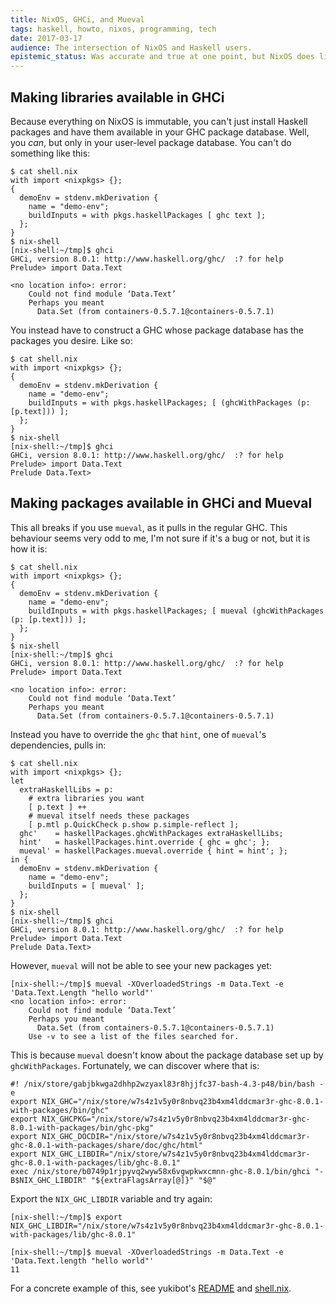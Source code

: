 ```yaml
---
title: NixOS, GHCi, and Mueval
tags: haskell, howto, nixos, programming, tech
date: 2017-03-17
audience: The intersection of NixOS and Haskell users.
epistemic_status: Was accurate and true at one point, but NixOS does like to change how things are done...
---
```



Making libraries available in GHCi
----------------------------------

Because everything on NixOS is immutable, you can't just install Haskell packages and have them
available in your GHC package database. Well, you *can*, but only in your user-level package
database. You can't do something like this:

```
$ cat shell.nix
with import <nixpkgs> {};
{
  demoEnv = stdenv.mkDerivation {
    name = "demo-env";
    buildInputs = with pkgs.haskellPackages [ ghc text ];
  };
}
$ nix-shell
[nix-shell:~/tmp]$ ghci
GHCi, version 8.0.1: http://www.haskell.org/ghc/  :? for help
Prelude> import Data.Text

<no location info>: error:
    Could not find module ‘Data.Text’
    Perhaps you meant
      Data.Set (from containers-0.5.7.1@containers-0.5.7.1)
```

You instead have to construct a GHC whose package database has the packages you desire. Like so:

```
$ cat shell.nix
with import <nixpkgs> {};
{
  demoEnv = stdenv.mkDerivation {
    name = "demo-env";
    buildInputs = with pkgs.haskellPackages; [ (ghcWithPackages (p: [p.text])) ];
  };
}
$ nix-shell
[nix-shell:~/tmp]$ ghci
GHCi, version 8.0.1: http://www.haskell.org/ghc/  :? for help
Prelude> import Data.Text
Prelude Data.Text>
```


Making packages available in GHCi and Mueval
--------------------------------------------

This all breaks if you use `mueval`, as it pulls in the regular GHC. This behaviour seems very odd
to me, I'm not sure if it's a bug or not, but it is how it is:

```
$ cat shell.nix
with import <nixpkgs> {};
{
  demoEnv = stdenv.mkDerivation {
    name = "demo-env";
    buildInputs = with pkgs.haskellPackages; [ mueval (ghcWithPackages (p: [p.text])) ];
  };
}
$ nix-shell
[nix-shell:~/tmp]$ ghci
GHCi, version 8.0.1: http://www.haskell.org/ghc/  :? for help
Prelude> import Data.Text

<no location info>: error:
    Could not find module ‘Data.Text’
    Perhaps you meant
      Data.Set (from containers-0.5.7.1@containers-0.5.7.1)
```

Instead you have to override the `ghc` that `hint`, one of `mueval`'s dependencies, pulls in:

```
$ cat shell.nix
with import <nixpkgs> {};
let
  extraHaskellLibs = p:
    # extra libraries you want
    [ p.text ] ++
    # mueval itself needs these packages
    [ p.mtl p.QuickCheck p.show p.simple-reflect ];
  ghc'    = haskellPackages.ghcWithPackages extraHaskellLibs;
  hint'   = haskellPackages.hint.override { ghc = ghc'; };
  mueval' = haskellPackages.mueval.override { hint = hint'; };
in {
  demoEnv = stdenv.mkDerivation {
    name = "demo-env";
    buildInputs = [ mueval' ];
  };
}
$ nix-shell
[nix-shell:~/tmp]$ ghci
GHCi, version 8.0.1: http://www.haskell.org/ghc/  :? for help
Prelude> import Data.Text
Prelude Data.Text>
```

However, `mueval` will not be able to see your new packages yet:

```
[nix-shell:~/tmp]$ mueval -XOverloadedStrings -m Data.Text -e 'Data.Text.Length "hello world"'
<no location info>: error:
    Could not find module ‘Data.Text’
    Perhaps you meant
      Data.Set (from containers-0.5.7.1@containers-0.5.7.1)
    Use -v to see a list of the files searched for.
```

This is because `mueval` doesn't know about the package database set up by
`ghcWithPackages`. Fortunately, we can discover where that is:

```
#! /nix/store/gabjbkwga2dhhp2wzyaxl83r8hjjfc37-bash-4.3-p48/bin/bash -e
export NIX_GHC="/nix/store/w7s4z1v5y0r8nbvq23b4xm4lddcmar3r-ghc-8.0.1-with-packages/bin/ghc"
export NIX_GHCPKG="/nix/store/w7s4z1v5y0r8nbvq23b4xm4lddcmar3r-ghc-8.0.1-with-packages/bin/ghc-pkg"
export NIX_GHC_DOCDIR="/nix/store/w7s4z1v5y0r8nbvq23b4xm4lddcmar3r-ghc-8.0.1-with-packages/share/doc/ghc/html"
export NIX_GHC_LIBDIR="/nix/store/w7s4z1v5y0r8nbvq23b4xm4lddcmar3r-ghc-8.0.1-with-packages/lib/ghc-8.0.1"
exec /nix/store/b0749p1rjpyvq2wyw58x6vgwpkwxcmnn-ghc-8.0.1/bin/ghci "-B$NIX_GHC_LIBDIR" "${extraFlagsArray[@]}" "$@"
```

Export the `NIX_GHC_LIBDIR` variable and try again:

```
[nix-shell:~/tmp]$ export NIX_GHC_LIBDIR="/nix/store/w7s4z1v5y0r8nbvq23b4xm4lddcmar3r-ghc-8.0.1-with-packages/lib/ghc-8.0.1"

[nix-shell:~/tmp]$ mueval -XOverloadedStrings -m Data.Text -e 'Data.Text.length "hello world"'
11
```

For a concrete example of this, see yukibot's [README][] and [shell.nix][].

[README]: https://github.com/barrucadu/yukibot#readme
[shell.nix]: https://github.com/barrucadu/yukibot/blob/master/shell.nix
